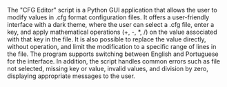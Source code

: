The "CFG Editor" script is a Python GUI application that allows the user to modify values ​​in .cfg format configuration files. It offers a user-friendly interface with a dark theme, where the user can select a .cfg file, enter a key, and apply mathematical operations (+, -, *, /) on the value associated with that key in the file. It is also possible to replace the value directly, without operation, and limit the modification to a specific range of lines in the file. The program supports switching between English and Portuguese for the interface. In addition, the script handles common errors such as file not selected, missing key or value, invalid values, and division by zero, displaying appropriate messages to the user.